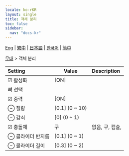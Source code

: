 ```yaml
---
locale: ko-rKR
layout: single
title: 객체 분리
toc: false
sidebar:
  nav: "docs-kr"
---
```

[Eng](/dancexr/menu/2025.4/stage/detach_object) | [繁中](/tw/dancexr/menu/2025.4/stage/detach_object) | [日本語](/jp/dancexr/menu/2025.4/stage/detach_object) | [한국어](/kr/dancexr/menu/2025.4/stage/detach_object) | [简中](/zh/dancexr/menu/2025.4/stage/detach_object)

[무대](../menu#무대) > 객체 분리



| Setting | Value | Description |
| :--- | --- | :--- |
|  ☑ 활성화| [ON] | 
|  뼈 선택|| 
|  ☑ 중력| [ON] | 
|  ⊖ 질량| [0.1] (0 ~ 10) | 
|  ⊖ 감쇠| [0] (0 ~ 1) | 
| ☑ 충돌체| 구 | 없음, 구, 캡슐, 
|  ⊖ 콜라이더 반지름| [0.1] (0 ~ 1) | 
|  ⊖ 콜라이더 길이| [0.3] (0 ~ 2) | 
